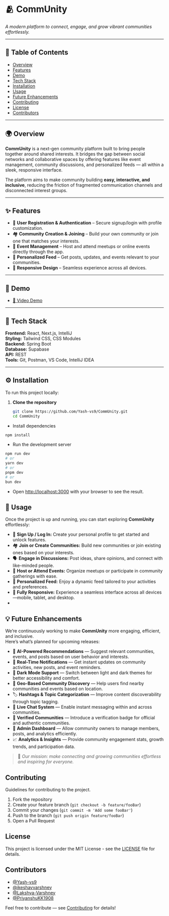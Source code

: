 # 🫂 CommUnity  
*A modern platform to connect, engage, and grow vibrant communities effortlessly.*

---

## 🧭 Table of Contents  
- [Overview](#overview)  
- [Features](#features)  
- [Demo](#demo)  
- [Tech Stack](#tech-stack)  
- [Installation](#installation)  
- [Usage](#usage)  
- [Future Enhancements](#future-enhancements)
- [Contributing](#contributing)  
- [License](#license)  
- [Contributors](#contributors)  

---

## 🌍 Overview  

**CommUnity** is a next-gen community platform built to bring people together around shared interests. It bridges the gap between social networks and collaborative spaces by offering features like event management, community discussions, and personalized feeds — all within a sleek, responsive interface.  

The platform aims to make community building **easy, interactive, and inclusive**, reducing the friction of fragmented communication channels and disconnected interest groups.

---

## ✨ Features  

- 🔐 **User Registration & Authentication** – Secure signup/login with profile customization.  
- 🏘️ **Community Creation & Joining** – Build your own community or join one that matches your interests.  
- 📅 **Event Management** – Host and attend meetups or online events directly through the app.  
- 📰 **Personalized Feed** – Get posts, updates, and events relevant to your communities.  
- 📱 **Responsive Design** – Seamless experience across all devices.  

---

## 🎥 Demo  

- [🔗 Video Demo](https://youtu.be/gXSAkn94inU?si=eKuUrVlIheT8jNG3)

---

## 🧠 Tech Stack  

**Frontend:** React, Next.js, IntelliJ  
**Styling:** Tailwind CSS, CSS Modules  
**Backend:** Spring Boot  
**Database:** Supabase  
**API:** REST  
**Tools:** Git, Postman, VS Code, IntelliJ IDEA  

---

## ⚙️ Installation  

To run this project locally:  

1. **Clone the repository**
   ```bash
   git clone https://github.com/Yash-vs9/CommUnity.git
   cd CommUnity
   ```

- Install dependencies
```bash
npm install
```

- Run the development server
```bash
npm run dev
# or
yarn dev
# or
pnpm dev
# or
bun dev
```

- Open [http://localhost:3000](http://localhost:3000) with your browser to see the result.

## 🚀 Usage  

Once the project is up and running, you can start exploring **CommUnity** effortlessly:  

- 🔑 **Sign Up / Log In:** Create your personal profile to get started and unlock features.  
- 🏘️ **Join or Create Communities:** Build new communities or join existing ones based on your interests.  
- 🗣️ **Engage in Discussions:** Post ideas, share opinions, and connect with like-minded people.  
- 📅 **Host or Attend Events:** Organize meetups or participate in community gatherings with ease.  
- 📰 **Personalized Feed:** Enjoy a dynamic feed tailored to your activities and preferences.  
- 📱 **Fully Responsive:** Experience a seamless interface across all devices—mobile, tablet, and desktop.
- 
## 💡 Future Enhancements  

We’re continuously working to make **CommUnity** more engaging, efficient, and inclusive.  
Here’s what’s planned for upcoming releases:  

- 🧠 **AI-Powered Recommendations** — Suggest relevant communities, events, and posts based on user behavior and interests.  
- 🔔 **Real-Time Notifications** — Get instant updates on community activities, new posts, and event reminders.  
- 🎨 **Dark Mode Support** — Switch between light and dark themes for better accessibility and comfort.  
- 🧭 **Geo-Based Community Discovery** — Help users find nearby communities and events based on location.  
- 🏷️ **Hashtags & Topic Categorization** — Improve content discoverability through topic tagging.  
- 💬 **Live Chat System** — Enable instant messaging within and across communities.  
- 🪪 **Verified Communities** — Introduce a verification badge for official and authentic communities.  
- 🧰 **Admin Dashboard** — Allow community owners to manage members, posts, and analytics efficiently.  
- 📈 **Analytics & Insights** — Provide community engagement stats, growth trends, and participation data.  

> 🚀 *Our mission: make connecting and growing communities effortless and inspiring for everyone.*

## Contributing

Guidelines for contributing to the project.

1. Fork the repository  
2. Create your feature branch (`git checkout -b feature/fooBar`)  
3. Commit your changes (`git commit -m 'Add some fooBar'`)  
4. Push to the branch (`git push origin feature/fooBar`)  
5. Open a Pull Request

## License

This project is licensed under the MIT License - see the [LICENSE](LICENSE) file for details.

## Contributors

- [@Yash-vs9](https://github.com/Yash-vs9)
- [@ikeshavvarshney](https://github.com/ikeshavvarshney)
- [@Lakshya-Varshney](https://github.com/Lakshya-Varshney)
- [@PriyanshuKK1908](https://github.com/PriyanshuKK1908)

Feel free to contribute — see [Contributing](#contributing) for details!
